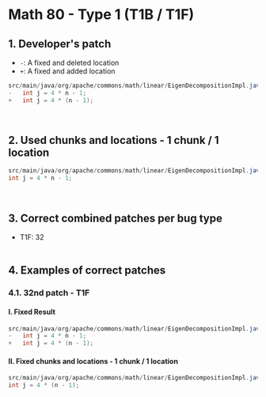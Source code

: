 # Math 80 - Type 1 (T1B / T1F)

## 1. Developer's patch
* `-`: A fixed and deleted location
* `+`: A fixed and added location
```java
src/main/java/org/apache/commons/math/linear/EigenDecompositionImpl.java: 1135
-   int j = 4 * n - 1;
+   int j = 4 * (n - 1);
```
<br>

## 2. Used chunks and locations - 1 chunk / 1 location
```java
src/main/java/org/apache/commons/math/linear/EigenDecompositionImpl.java: 1135
int j = 4 * n - 1;
```
<br>

## 3. Correct combined patches per bug type
* T1F: 32
<br><br>

## 4. Examples of correct patches
### 4.1. 32nd patch - T1F
#### I. Fixed Result
```java
src/main/java/org/apache/commons/math/linear/EigenDecompositionImpl.java: 1135
-   int j = 4 * n - 1;
+   int j = 4 * (n - 1);
```

#### II. Fixed chunks and locations - 1 chunk / 1 location
```java
src/main/java/org/apache/commons/math/linear/EigenDecompositionImpl.java: 1135
int j = 4 * (n - 1);
```  
<br><br>